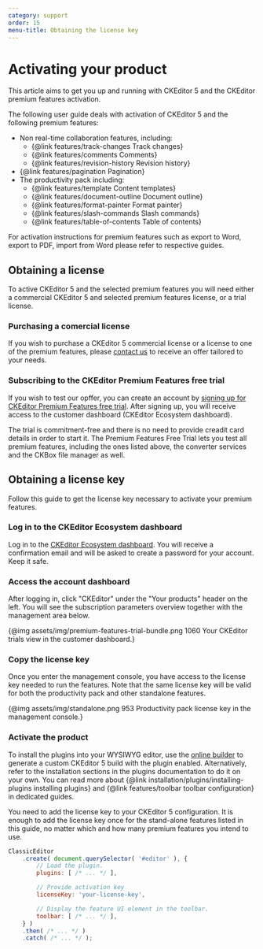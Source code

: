 ```yaml
---
category: support
order: 15
menu-title: Obtaining the license key
---
```


# Activating your product

This article aims to get you up and running with CKEditor 5 and the CKEditor premium features activation. 

The following user guide deals with activation of CKEditor 5 and the following premium features: 
* Non real-time collaboration features, including:
	* {@link features/track-changes Track changes}
	* {@link features/comments Comments}
	* {@link features/revision-history Revision history}
* {@link features/pagination Pagination}
* The productivity pack including:
	* {@link features/template Content templates}
	* {@link features/document-outline Document outline}
	* {@link features/format-painter Format painter}
	* {@link features/slash-commands Slash commands}
	* {@link features/table-of-contents Table of contents}

For activation instructions for premium features such as export to Word, export to PDF, import from Word please refer to respective guides.

## Obtaining a license

To active CKEditor 5 and the selected premium features you will need either a commercial CKEditor 5 and selected premium features license, or a trial license.

### Purchasing a comercial license

If you wish to purchase a CKEditor 5 commercial license or a license to one of the premium features, please [contact us](https://ckeditor.com/contact/?sales=true#contact-form) to receive an offer tailored to your needs.

### Subscribing to the CKEditor Premium Features free trial

If you wish to test our opffer, you can create an account by [signing up for CKEditor Premium Features free trial](https://orders.ckeditor.com/trial/premium-features). After signing up, you will receive access to the customer dashboard (CKEditor Ecosystem dashboard).

The trial is commitment-free and there is no need to provide creadit card details in order to start it. The Premium Features Free Trial lets you test all premium features, including the ones listed above, the converter services and the CKBox file manager as well.

## Obtaining a license key

Follow this guide to get the license key necessary to activate your premium features.

### Log in to the CKEditor Ecosystem dashboard

Log in to the [CKEditor Ecosystem dashboard](https://dashboard.ckeditor.com). You will receive a confirmation email and will be asked to create a password for your account. Keep it safe.

### Access the account dashboard

After logging in, click "CKEditor" under the "Your products" header on the left. You will see the subscription parameters overview together with the management area below.
<!-- Replace temporaryr trial screenshots with the real thing -->
{@img assets/img/premium-features-trial-bundle.png 1060 Your CKEditor trials view in the customer dashboard.}

### Copy the license key

Once you enter the management console, you have access to the license key needed to run the features. Note that the same license key will be valid for both the productivity pack and other standalone features.

{@img assets/img/standalone.png 953 Productivity pack license key in the management console.}

### Activate the product

To install the plugins into your WYSIWYG editor, use the [online builder](https://ckeditor.com/ckeditor-5/online-builder/) to generate a custom CKEditor 5 build with the plugin enabled. Alternatively, refer to the installation sections in the plugins documentation to do it on your own. You can read more about {@link installation/plugins/installing-plugins installing plugins} and {@link features/toolbar toolbar configuration} in dedicated guides.

You need to add the license key to your CKEditor 5 configuration. It is enough to add the license key once for the stand-alone features listed in this guide, no matter which and how many premium features you intend to use. 

```js
ClassicEditor
	.create( document.querySelector( '#editor' ), {
		// Load the plugin.
		plugins: [ /* ... */ ],

		// Provide activation key
		licenseKey: 'your-license-key',

		// Display the feature UI element in the toolbar.
		toolbar: [ /* ... */ ],
	} )
	.then( /* ... */ )
	.catch( /* ... */ );
```

